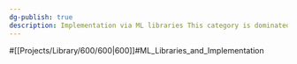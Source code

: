 ```yaml
---
dg-publish: true
description: Implementation via ML libraries This category is dominated by the likes of Pandas and Numpy.
---
```

#[[Projects/Library/600/600\|600]]#ML_Libraries_and_Implementation


